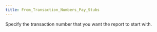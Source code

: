 ```yaml
---
title: From_Transaction_Numbers_Pay_Stubs
---
```



Specify the transaction number that you want the report to start with.
